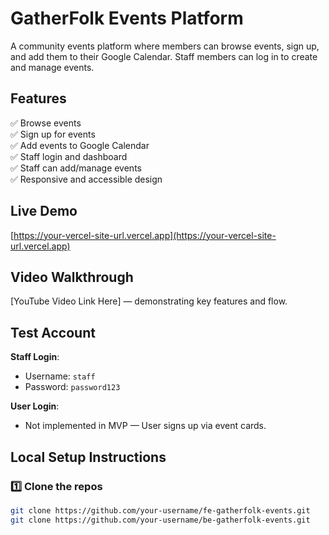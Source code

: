 # GatherFolk Events Platform

A community events platform where members can browse events, sign up, and add them to their Google Calendar.
Staff members can log in to create and manage events.

## Features

✅ Browse events  
✅ Sign up for events  
✅ Add events to Google Calendar  
✅ Staff login and dashboard  
✅ Staff can add/manage events  
✅ Responsive and accessible design  

## Live Demo

[https://your-vercel-site-url.vercel.app](https://your-vercel-site-url.vercel.app)  

## Video Walkthrough

[YouTube Video Link Here] — demonstrating key features and flow.  

## Test Account

**Staff Login**:  
- Username: `staff`  
- Password: `password123`  

**User Login**:  
- Not implemented in MVP — User signs up via event cards.  

## Local Setup Instructions

### 1️⃣ Clone the repos

```bash
git clone https://github.com/your-username/fe-gatherfolk-events.git
git clone https://github.com/your-username/be-gatherfolk-events.git
